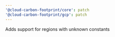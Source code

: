 ```yaml
---
'@cloud-carbon-footprint/core': patch
'@cloud-carbon-footprint/gcp': patch
---
```


Adds support for regions with unknown constants

